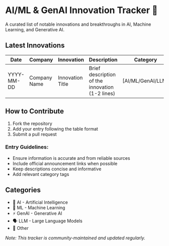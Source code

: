 # AI/ML & GenAI Innovation Tracker 🚀

A curated list of notable innovations and breakthroughs in AI, Machine Learning, and Generative AI.

## Latest Innovations

| Date | Company | Innovation | Description | Category | Links |
|------|----------|------------|-------------|-----------|-------|
| YYYY-MM-DD | Company Name | Innovation Title | Brief description of the innovation (1-2 lines) | [AI/ML/GenAI/LLM] | [Announcement](link), [Demo](link) |

## How to Contribute

1. Fork the repository
2. Add your entry following the table format
3. Submit a pull request

### Entry Guidelines:
- Ensure information is accurate and from reliable sources
- Include official announcement links when possible
- Keep descriptions concise and informative
- Add relevant category tags

## Categories
- 🤖 AI - Artificial Intelligence
- 🧠 ML - Machine Learning
- ⚡ GenAI - Generative AI
- 🗣️ LLM - Large Language Models
- 🔮 Other

*Note: This tracker is community-maintained and updated regularly.*
